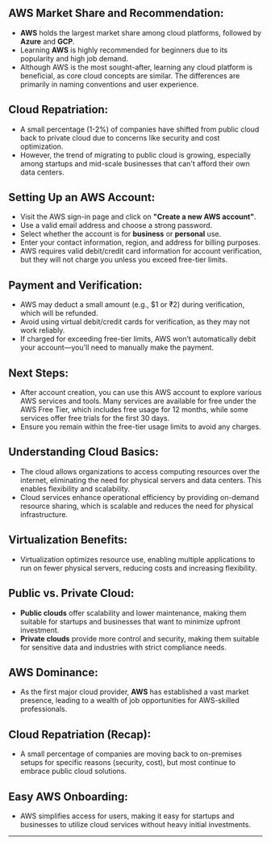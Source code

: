 ## AWS Market Share and Recommendation:
- **AWS** holds the largest market share among cloud platforms, followed by **Azure** and **GCP**.
- Learning **AWS** is highly recommended for beginners due to its popularity and high job demand.
- Although AWS is the most sought-after, learning any cloud platform is beneficial, as core cloud concepts are similar. The differences are primarily in naming conventions and user experience.

## Cloud Repatriation:
- A small percentage (1-2%) of companies have shifted from public cloud back to private cloud due to concerns like security and cost optimization.
- However, the trend of migrating to public cloud is growing, especially among startups and mid-scale businesses that can't afford their own data centers.

## Setting Up an AWS Account:
- Visit the AWS sign-in page and click on **"Create a new AWS account"**.
- Use a valid email address and choose a strong password.
- Select whether the account is for **business** or **personal** use.
- Enter your contact information, region, and address for billing purposes.
- AWS requires valid debit/credit card information for account verification, but they will not charge you unless you exceed free-tier limits.

## Payment and Verification:
- AWS may deduct a small amount (e.g., $1 or ₹2) during verification, which will be refunded.
- Avoid using virtual debit/credit cards for verification, as they may not work reliably.
- If charged for exceeding free-tier limits, AWS won’t automatically debit your account—you'll need to manually make the payment.

## Next Steps:
- After account creation, you can use this AWS account to explore various AWS services and tools. Many services are available for free under the AWS Free Tier, which includes free usage for 12 months, while some services offer free trials for the first 30 days.
- Ensure you remain within the free-tier usage limits to avoid any charges.

## Understanding Cloud Basics:
- The cloud allows organizations to access computing resources over the internet, eliminating the need for physical servers and data centers. This enables flexibility and scalability.
- Cloud services enhance operational efficiency by providing on-demand resource sharing, which is scalable and reduces the need for physical infrastructure.

## Virtualization Benefits:
- Virtualization optimizes resource use, enabling multiple applications to run on fewer physical servers, reducing costs and increasing flexibility.

## Public vs. Private Cloud:
- **Public clouds** offer scalability and lower maintenance, making them suitable for startups and businesses that want to minimize upfront investment.
- **Private clouds** provide more control and security, making them suitable for sensitive data and industries with strict compliance needs.

## AWS Dominance:
- As the first major cloud provider, **AWS** has established a vast market presence, leading to a wealth of job opportunities for AWS-skilled professionals.

## Cloud Repatriation (Recap):
- A small percentage of companies are moving back to on-premises setups for specific reasons (security, cost), but most continue to embrace public cloud solutions.

## Easy AWS Onboarding:
- AWS simplifies access for users, making it easy for startups and businesses to utilize cloud services without heavy initial investments.

---
